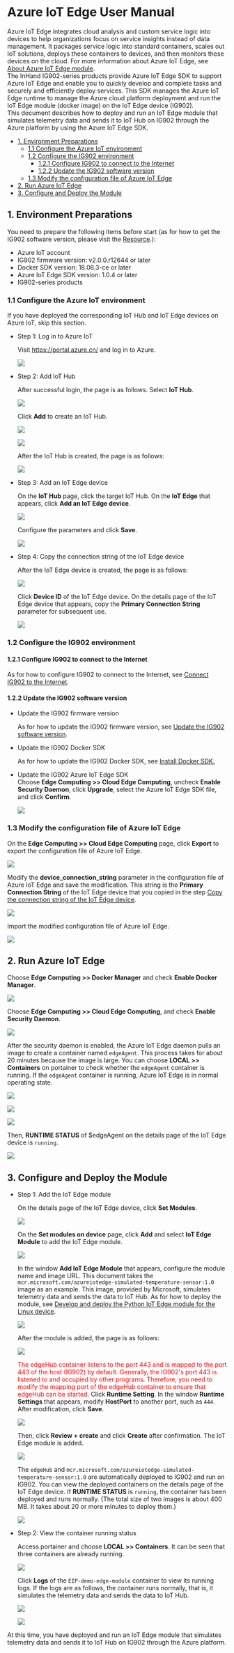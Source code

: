 # Azure IoT Edge User Manual

Azure IoT Edge integrates cloud analysis and custom service logic into devices to help organizations focus on service insights instead of data management. It packages service logic into standard containers, scales out IoT solutions, deploys these containers to devices, and then monitors these devices on the cloud. For more information about Azure IoT Edge, see [About Azure IoT Edge module](https://docs.azure.cn/en-us/iot-edge/iot-edge-modules).   
The InHand IG902-series products provide Azure IoT Edge SDK to support Azure IoT Edge and enable you to quickly develop and complete tasks and securely and efficiently deploy services. This SDK manages the Azure IoT Edge runtime to manage the Azure cloud platform deployment and run the IoT Edge module (docker image) on the IoT Edge device (IG902).   
This document describes how to deploy and run an IoT Edge module that simulates telemetry data and sends it to IoT Hub on IG902 through the Azure platform by using the Azure IoT Edge SDK.

  - [1. Environment Preparations](#environmental-preparation)
    - [1.1 Configure the Azure IoT environment](#configure-azure-iot-environment)
    - [1.2 Configure the IG902 environment](#configure-ig902-environment)
      - [1.2.1 Configure IG902 to connect to the Internet](#configure-wan)
      - [1.2.2 Update the IG902 software version](#update-ig902-software-version)
    - [1.3 Modify the configuration file of Azure IoT Edge](#change-azure-iot-edge-configuration-file)
  - [2. Run Azure IoT Edge](#run-azure-iot-edge)
  - [3. Configure and Deploy the Module](#configure-and-deploy-modules)

<a id="environmental-preparation"> </a>

## 1. Environment Preparations

You need to prepare the following items before start (as for how to get the IG902 software version, please visit the [Resource](https://www.inhandnetworks.com/downlist/cid-148/).):

- Azure IoT account
- IG902 firmware version: v2.0.0.r12644 or later
- Docker SDK version: 18.06.3-ce or later
- Azure IoT Edge SDK version: 1.0.4 or later
- IG902-series products

<a id="configure-azure-iot-environment"> </a>

### 1.1 Configure the Azure IoT environment

If you have deployed the corresponding IoT Hub and IoT Edge devices on Azure IoT, skip this section.

- Step 1: Log in to Azure IoT  

  Visit <https://portal.azure.cn/> and log in to Azure.
  
  ![](images/2020-04-01-11-17-22.png)

- Step 2: Add IoT Hub  

  After successful login, the page is as follows. Select **IoT Hub**.
  
  ![](images/2020-04-01-11-20-56.png)
  
  Click **Add** to create an IoT Hub.
  
  ![](images/2020-04-01-11-22-39.png)
  
  ![](images/2020-04-01-11-25-09.png)
  
  After the IoT Hub is created, the page is as follows:
  
  ![](images/2020-04-01-11-28-51.png)

- Step 3: Add an IoT Edge device  

  On the **IoT Hub** page, click the target IoT Hub. On the **IoT Edge** that appears, click **Add an IoT Edge device**.
  
  ![](images/2020-07-01-10-43-59.png)
  
  Configure the parameters and click **Save**.
  
  ![](images/2020-07-01-10-45-04.png)

<a id="copy-connection-string"> </a>

- Step 4: Copy the connection string of the IoT Edge device  
  
  After the IoT Edge device is created, the page is as follows:
  
  ![](images/2020-07-01-10-46-25.png)
  
  Click **Device ID** of the IoT Edge device. On the details page of the IoT Edge device that appears, copy the **Primary Connection String** parameter for subsequent use.
  
  ![](images/2020-07-01-10-48-09.png)

<a id="configure-ig902-environment"> </a>

### 1.2 Configure the IG902 environment

<a id="configure-wan"> </a>

#### 1.2.1 Configure IG902 to connect to the Internet

As for how to configure IG902 to connect to the Internet, see [Connect IG902 to the Internet](http://manual.ig.inhandnetworks.com/en/latest/IG902-Quick-Start-Manual.html#set-wan-parameters).

<a id="update-ig902-software-version"> </a>

#### 1.2.2 Update the IG902 software version

- Update the IG902 firmware version  
  
  As for how to update the IG902 firmware version, see [Update the IG902 software version](http://manual.ig.inhandnetworks.com/en/latest/IG902-Quick-Start-Manual.html#update-the-software).

- Update the IG902 Docker SDK  
  
  As for how to update the IG902 Docker SDK, see [Install Docker SDK.](http://docker.ig.inhandnetworks.com/en/latest/Docker-user-manual.html#install-docker-sdk-and-enable-docker-manager)

- Update the IG902 Azure IoT Edge SDK  
Choose **Edge Computing >> Cloud Edge Computing**, uncheck **Enable Security Daemon**, click **Upgrade**, select the Azure IoT Edge SDK file, and click **Confirm**.
  
  ![](images/2020-07-31-11-32-42.png)

<a id="change-azure-iot-edge-configuration-file"> </a>

### 1.3 Modify the configuration file of Azure IoT Edge

On the **Edge Computing >> Cloud Edge Computing** page, click **Export** to export the configuration file of Azure IoT Edge.

![](images/2020-07-31-11-33-50.png)

Modify the **device_connection_string** parameter in the configuration file of Azure IoT Edge and save the modification. This string is the **Primary Connection String** of the IoT Edge device that you copied in the step [Copy the connection string of the IoT Edge device](#copy-connection-string).

![](images/2020-07-01-11-10-20.png)

Import the modified configuration file of Azure IoT Edge.

![](images/2020-07-31-11-34-34.png)

<a id="run-azure-iot-edge"> </a>

## 2. Run Azure IoT Edge

Choose **Edge Computing >> Docker Manager** and check **Enable Docker Manager**.

![](images/2020-07-31-11-35-52.png)

Choose **Edge Computing >> Cloud Edge Computing**, and check **Enable Security Daemon**.

![](images/2020-07-31-11-36-13.png)

After the security daemon is enabled, the Azure IoT Edge daemon pulls an image to create a container named `edgeAgent`. This process takes for about 20 minutes because the image is large. You can choose **LOCAL >> Containers** on portainer to check whether the `edgeAgent` container is running. If the `edgeAgent` container is running, Azure IoT Edge is in normal operating state.

![](images/2020-07-31-11-36-38.png)

![](images/2020-07-01-13-20-30.png)

![](images/2020-07-01-13-19-25.png)

Then, **RUNTIME STATUS** of $edgeAgent on the details page of the IoT Edge device is `running`.

![](images/2020-07-01-14-55-52.png)

<a id="configure-and-deploy-modules"> </a>

## 3. Configure and Deploy the Module

- Step 1: Add the IoT Edge module
  
  On the details page of the IoT Edge device, click **Set Modules**.
  
  ![](images/2020-07-01-13-23-33.png)
  
  On the **Set modules on device** page, click **Add** and select **IoT Edge Module** to add the IoT Edge module.
  
  ![](images/2020-07-01-13-26-18.png)
  
  In the window **Add IoT Edge Module** that appears, configure the module name and image URL. This document takes the `mcr.microsoft.com/azureiotedge-simulated-temperature-sensor:1.0` image as an example. This image, provided by Microsoft, simulates telemetry data and sends the data to IoT Hub. As for how to deploy the module, see [Develop and deploy the Python IoT Edge module for the Linux device](https://docs.microsoft.com/en-us/azure/iot-edge/tutorial-python-module).
  
  ![](images/2020-07-01-13-37-01.png)
  
  After the module is added, the page is as follows:
  
  ![](images/2020-07-01-15-00-29.png)
  
  <font color=#FF0000>The edgeHub container listens to the port 443 and is mapped to the port 443 of the host (IG902) by default. Generally, the IG902's port 443 is listened to and occupied by other programs. Therefore, you need to modify the mapping port of the edgeHub container to ensure that edgeHub can be started.</font> Click **Runtime Setting**. In the window **Runtime Settings** that appears, modify **HostPort** to another port, such as `444`. After modification, click **Save**.
  
  ![](images/2020-07-01-13-48-56.png)
  
  Then, click **Review + create** and click **Create** after confirmation. The IoT Edge module is added.
  
  ![](images/2020-07-01-13-52-17.png)
  
  The `edgeHub` and `mcr.microsoft.com/azureiotedge-simulated-temperature-sensor:1.0` are automatically deployed to IG902 and run on IG902. You can view the deployed containers on the details page of the IoT Edge device. If **RUNTIME STATUS** is `running`, the container has been deployed and runs normally. (The total size of two images is about 400 MB. It takes about 20 or more minutes to deploy them.)
  
  ![](images/2020-07-01-13-55-07.png)

- Step 2: View the container running status
  
  Access portainer and choose **LOCAL >> Containers**. It can be seen that three containers are already running.
  
  ![](images/2020-07-01-13-56-48.png)
  
  Click **Logs** of the `EIP-demo-edge-module` container to view its running logs. If the logs are as follows, the container runs normally, that is, it simulates the telemetry data and sends the data to IoT Hub.
  
  ![](images/2020-07-01-14-00-14.png)
  
  ![](images/2020-07-01-13-59-57.png)

At this time, you have deployed and run an IoT Edge module that simulates telemetry data and sends it to IoT Hub on IG902 through the Azure platform.